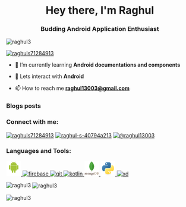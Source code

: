 <h1 align="center">Hey there, I'm Raghul</h1>
<h3 align="center">Budding Android Application Enthusiast</h3>

<p align="left"> <img src="https://komarev.com/ghpvc/?username=raghul3&label=Profile%20views&color=0e75b6&style=flat" alt="raghul3" /> </p>

<p align="left"> <a href="https://twitter.com/raghuls71284913" target="blank"><img src="https://img.shields.io/twitter/follow/raghuls71284913?logo=twitter&style=for-the-badge" alt="raghuls71284913" /></a> </p>

- 🌱 I’m currently learning **Android documentations and components**

- 💬 Lets interact with **Android**

- 📫 How to reach me **raghul13003@gmail.com**

### Blogs posts
<!-- BLOG-POST-LIST:START -->
<!-- BLOG-POST-LIST:END -->

<h3 align="left">Connect with me:</h3>
<p align="left">
<a href="https://twitter.com/raghuls71284913" target="blank"><img align="center" src="https://raw.githubusercontent.com/rahuldkjain/github-profile-readme-generator/master/src/images/icons/Social/twitter.svg" alt="raghuls71284913" height="30" width="40" /></a>
<a href="https://linkedin.com/in/raghul-s-40794a213" target="blank"><img align="center" src="https://raw.githubusercontent.com/rahuldkjain/github-profile-readme-generator/master/src/images/icons/Social/linked-in-alt.svg" alt="raghul-s-40794a213" height="30" width="40" /></a>
<a href="https://medium.com/@raghul13003" target="blank"><img align="center" src="https://raw.githubusercontent.com/rahuldkjain/github-profile-readme-generator/master/src/images/icons/Social/medium.svg" alt="@raghul13003" height="30" width="40" /></a>
</p>

<h3 align="left">Languages and Tools:</h3>
<p align="left"> <a href="https://developer.android.com" target="_blank" rel="noreferrer"> <img src="https://raw.githubusercontent.com/devicons/devicon/master/icons/android/android-original-wordmark.svg" alt="android" width="40" height="40"/> </a> <a href="https://firebase.google.com/" target="_blank" rel="noreferrer"> <img src="https://www.vectorlogo.zone/logos/firebase/firebase-icon.svg" alt="firebase" width="40" height="40"/> </a> <a href="https://git-scm.com/" target="_blank" rel="noreferrer"> <img src="https://www.vectorlogo.zone/logos/git-scm/git-scm-icon.svg" alt="git" width="40" height="40"/> </a> <a href="https://kotlinlang.org" target="_blank" rel="noreferrer"> <img src="https://www.vectorlogo.zone/logos/kotlinlang/kotlinlang-icon.svg" alt="kotlin" width="40" height="40"/> </a> <a href="https://www.mongodb.com/" target="_blank" rel="noreferrer"> <img src="https://raw.githubusercontent.com/devicons/devicon/master/icons/mongodb/mongodb-original-wordmark.svg" alt="mongodb" width="40" height="40"/> </a> <a href="https://www.python.org" target="_blank" rel="noreferrer"> <img src="https://raw.githubusercontent.com/devicons/devicon/master/icons/python/python-original.svg" alt="python" width="40" height="40"/> </a> <a href="https://www.adobe.com/products/xd.html" target="_blank" rel="noreferrer"> <img src="https://cdn.worldvectorlogo.com/logos/adobe-xd.svg" alt="xd" width="40" height="40"/> </a> </p>

<p><img align="left" src="https://github-readme-stats.vercel.app/api/top-langs?username=raghul3&show_icons=true&locale=en&layout=compact" alt="raghul3" /></p>

<p>&nbsp;<img align="center" src="https://github-readme-stats.vercel.app/api?username=raghul3&show_icons=true&locale=en" alt="raghul3" /></p>

<p><img align="center" src="https://github-readme-streak-stats.herokuapp.com/?user=raghul3&" alt="raghul3" /></p>

